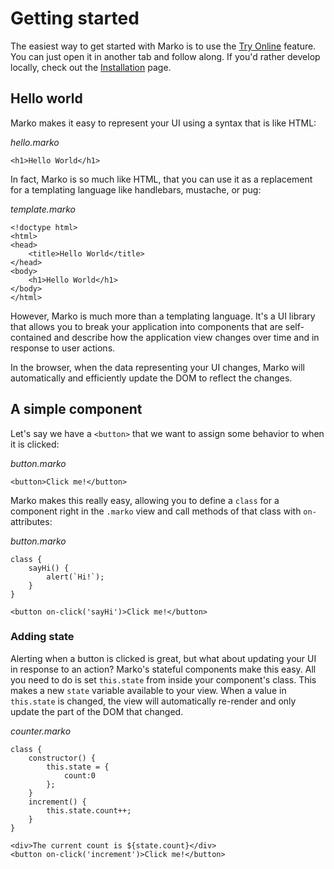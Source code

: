 # Getting started

The easiest way to get started with Marko is to use the [Try Online](https://markojs.com/try-online) feature. You can just open it in another tab and follow along. If you'd rather develop locally, check out the [Installation](./installing.md) page.

## Hello world

Marko makes it easy to represent your UI using a syntax that is like HTML:

_hello.marko_
```marko
<h1>Hello World</h1>
```

In fact, Marko is so much like HTML, that you can use it as a replacement for a templating language like handlebars, mustache, or pug:

_template.marko_
```marko
<!doctype html>
<html>
<head>
    <title>Hello World</title>
</head>
<body>
    <h1>Hello World</h1>
</body>
</html>
```

However, Marko is much more than a templating language.  It's a UI library that allows you to break your application into components that are self-contained and describe how the application view changes over time and in response to user actions.

In the browser, when the data representing your UI changes, Marko will automatically and efficiently update the DOM to reflect the changes.

## A simple component

Let's say we have a `<button>` that we want to assign some behavior to when it is clicked:

_button.marko_
```marko
<button>Click me!</button>
```

Marko makes this really easy, allowing you to define a `class` for a component right in the `.marko` view and call methods of that class with `on-` attributes:

_button.marko_
```marko
class {
    sayHi() {
        alert(`Hi!`);
    }
}

<button on-click('sayHi')>Click me!</button>
```

### Adding state

Alerting when a button is clicked is great, but what about updating your UI in response to an action?  Marko's stateful components make this easy.  All you need to do is set `this.state` from inside your component's class. This makes a new `state` variable available to your view.  When a value in `this.state` is changed, the view will automatically re-render and only update the part of the DOM that changed.

_counter.marko_
```marko
class {
    constructor() {
        this.state = {
            count:0
        };
    }
    increment() {
        this.state.count++;
    }
}

<div>The current count is ${state.count}</div>
<button on-click('increment')>Click me!</button>
```